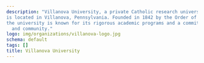 ```yaml
---
description: "Villanova University, a private Catholic research university, 
is located in Villanova, Pennsylvania. Founded in 1842 by the Order of Saint Augustine, 
the university is known for its rigorous academic programs and a commitment to service 
  and community."
logo: img/organizations/villanova-logo.jpg
schema: default
tags: []
title: Villanova University
---
```

